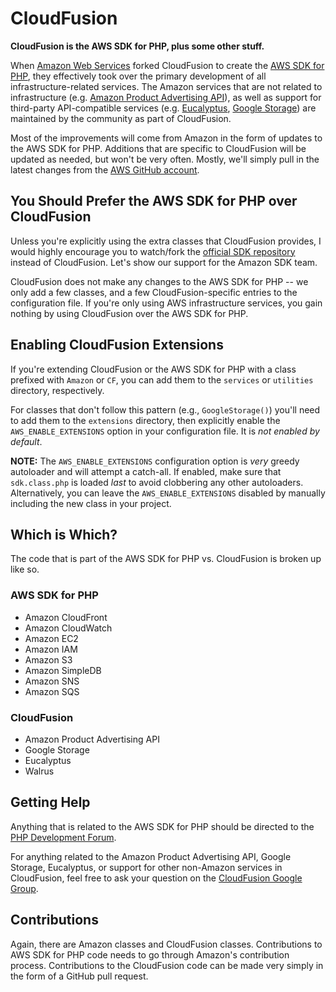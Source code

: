# CloudFusion

**CloudFusion is the AWS SDK for PHP, plus some other stuff.**

When [Amazon Web Services](http://aws,amazon.com) forked CloudFusion to create the [AWS SDK for PHP](http://aws,amazon.com/sdkforphp), they effectively took over the primary development of all infrastructure-related services. The Amazon services that are not related to infrastructure (e.g. [Amazon Product Advertising API](http://aws,amazon.com/associates)), as well as support for third-party API-compatible services (e.g. [Eucalyptus](http://open.eucalyptus.com), [Google Storage](https://code.google.com/apis/storage/)) are maintained by the community as part of CloudFusion.

Most of the improvements will come from Amazon in the form of updates to the AWS SDK for PHP. Additions that are specific to CloudFusion will be updated as needed, but won't be very often. Mostly, we'll simply pull in the latest changes from the [AWS GitHub account](http://github.com/amazonwebservices/aws-sdk-for-php).


## You Should Prefer the AWS SDK for PHP over CloudFusion

Unless you're explicitly using the extra classes that CloudFusion provides, I would highly encourage you to watch/fork the [official SDK repository](http://github.com/amazonwebservices/aws-sdk-for-php) instead of CloudFusion. Let's show our support for the Amazon SDK team.

CloudFusion does not make any changes to the AWS SDK for PHP -- we only add a few classes, and a few CloudFusion-specific entries to the configuration file. If you're only using AWS infrastructure services, you gain nothing by using CloudFusion over the AWS SDK for PHP.


## Enabling CloudFusion Extensions

If you're extending CloudFusion or the AWS SDK for PHP with a class prefixed with `Amazon` or `CF`, you can add them to the `services` or `utilities` directory, respectively.

For classes that don't follow this pattern (e.g., `GoogleStorage()`) you'll need to add them to the `extensions` directory, then explicitly enable the `AWS_ENABLE_EXTENSIONS` option in your configuration file. It is _not enabled by default_.

**NOTE:** The `AWS_ENABLE_EXTENSIONS` configuration option is _very_ greedy autoloader and will attempt a catch-all. If enabled, make sure that `sdk.class.php` is loaded _last_ to avoid clobbering any other autoloaders. Alternatively, you can leave the `AWS_ENABLE_EXTENSIONS` disabled by manually including the new class in your project.


## Which is Which?

The code that is part of the AWS SDK for PHP vs. CloudFusion is broken up like so.

### AWS SDK for PHP

* Amazon CloudFront
* Amazon CloudWatch
* Amazon EC2
* Amazon IAM
* Amazon S3
* Amazon SimpleDB
* Amazon SNS
* Amazon SQS

### CloudFusion

* Amazon Product Advertising API
* Google Storage
* Eucalyptus
* Walrus


## Getting Help

Anything that is related to the AWS SDK for PHP should be directed to the [PHP Development Forum](http://developer.amazonwebservices.com/connect/forum.jspa?forumID=80).

For anything related to the Amazon Product Advertising API, Google Storage, Eucalyptus, or support for other non-Amazon services in CloudFusion, feel free to ask your question on the [CloudFusion Google Group](http://groups.google.com/group/cloudfusion/).


## Contributions

Again, there are Amazon classes and CloudFusion classes. Contributions to AWS SDK for PHP code needs to go through Amazon's contribution process. Contributions to the CloudFusion code can be made very simply in the form of a GitHub pull request.
